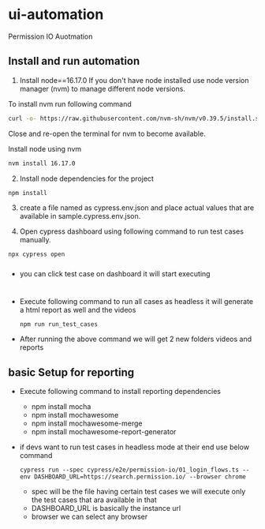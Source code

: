# ui-automation
Permission IO Auotmation

## Install and run automation

1. Install node==16.17.0
If you don't have node installed use node version manager (nvm) to manage different node versions.

To install nvm run following command

```bash
curl -o- https://raw.githubusercontent.com/nvm-sh/nvm/v0.39.5/install.sh | bash
```
Close and re-open the terminal for nvm to become available.

Install node using nvm

```bash
nvm install 16.17.0
```

2. Install node dependencies for the project

```bash
npm install
```
3. create a file named as cypress.env.json and place actual values that are available in sample.cypress.env.json.

4. Open cypress dashboard using following command to run test cases manually.

```bash
npx cypress open
```

###

- you can click test case on dashboard it will start executing

#

- Execute following command to run all cases as headless it will generate a html report as well and the videos

      npm run run_test_cases

- After running the above command we will get 2 new folders videos and reports


## basic Setup for reporting

- Execute following command to install reporting dependencies

    - npm install mocha
    - npm install mochawesome
    - npm install mochawesome-merge
    - npm install mochawesome-report-generator

- if devs want to run test cases in headless mode at their end use below command

      cypress run --spec cypress/e2e/permission-io/01_login_flows.ts --env DASHBOARD_URL=https://search.permission.io/ --browser chrome
    
    - spec will be the file having certain test cases we will execute only the test cases that ara available in that
    - DASHBOARD_URL is basically the instance url 
    - browser we can select any browser
